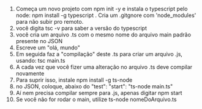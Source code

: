 1. Começa um novo projeto com npm init -y e instala o typescript pelo node: npm install -g typescript . Cria um .gitgnore com 'node_modules' para não subir pro remoto.
2. você digita tsc -v  para saber a versão do typescript
3. você cria um arquivo .ts com o mesmo nome do arquivo main padrão presente no JSON
4. Escreve um "olá, mundo" 
5. Em seguida faz a "compilação" deste .ts para criar um arquivo .js, usando: tsc main.ts
6. A cada vez que você fizer uma alteração no arquivo .ts deve compilar novamente
7. Para suprir isso, instale npm install -g ts-node
8. no JSON, coloque, abaixo do "test": "start": "ts-node main.ts"
9. Aí nem precisa compilar sempre para .js, apenas digitar npm start
10. Se você não for rodar o main, utilize ts-node nomeDoArquivo.ts


